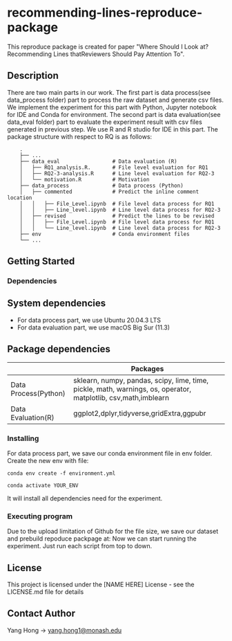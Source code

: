 # recommending-lines-reproduce-package

This reproduce package is created for paper "Where Should I Look at? Recommending Lines thatReviewers Should Pay Attention To".

## Description

There are two main parts in our work. The first part is data process(see data_process folder) part to process the raw dataset and generate csv files. 
We implement the experiment for this part with Python, Jupyter notebook for IDE and Conda for environment.
The second part is data evaluation(see data_eval folder) part to evaluate the experiment result with csv files generated in previous step. We use R and R studio for IDE in this part. The package structure with respect to RQ is as follows:
```
    .
    ├── ...
    ├── data_eval                 # Data evaluation (R)
    │   ├── RQ1_analysis.R.       # File level evaluation for RQ1
    │   ├── RQ2-3-analysis.R      # Line level evaluation for RQ2-3
    │   └── motivation.R          # Motivation 
    ├── data_process              # Data process (Python)
    │   ├── commented             # Predict the inline comment location
    │   │   ├── File_Level.ipynb  # File level data process for RQ1
    │   │   ├── Line_level.ipynb  # Line level data process for RQ2-3
    │   ├── revised               # Predict the lines to be revised
    │   │   ├── File_Level.ipynb  # File level data process for RQ1
    │   │   └── Line_level.ipynb  # Line level data process for RQ2-3
    ├── env                       # Conda environment files
    └── ...
```   
## Getting Started

### Dependencies

## System dependencies
* For data process part, we use Ubuntu 20.04.3 LTS
* For data evaluation part, we use macOS Big Sur (11.3)

## Package dependencies
|                      | Packages                                                                                                        |
|----------------------|-----------------------------------------------------------------------------------------------------------------|
| Data Process(Python) | sklearn, numpy, pandas, scipy, lime, time,  pickle, math, warnings, os, operator, matplotlib, csv,math,imblearn |
| Data Evaluation(R)   | ggplot2,dplyr,tidyverse,gridExtra,ggpubr                                                                        |

### Installing

For data process part, we save our conda environment file in env folder. Create the new env with file:
```
conda env create -f environment.yml
```
```
conda activate YOUR_ENV
```
It will install all dependencies need for the experiment.

### Executing program

Due to the upload limitation of Github for the file size, we save our dataset and prebuild repoduce packpage at:
Now we can start running the experiment. Just run each script from top to down. 

## License

This project is licensed under the [NAME HERE] License - see the LICENSE.md file for details

## Contact Author
Yang Hong -> yang.hong1@monash.edu
